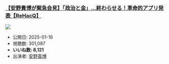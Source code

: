 ### [【安野貴博が緊急会見】「政治と金」…終わらせる！革命的アプリ発表【ReHacQ】](https://www.youtube.com/watch?v=GLGqkxRO4A0)
[![](https://img.youtube.com/vi/GLGqkxRO4A0/sddefault.jpg)](https://www.youtube.com/watch?v=GLGqkxRO4A0)
-   公開日: 2025-01-16
-   視聴数: 301,087
-   **いいね数: 8,121**
-   出演者: [安野貴博](/rehacq_fan/people/安野貴博 "wikilink")
